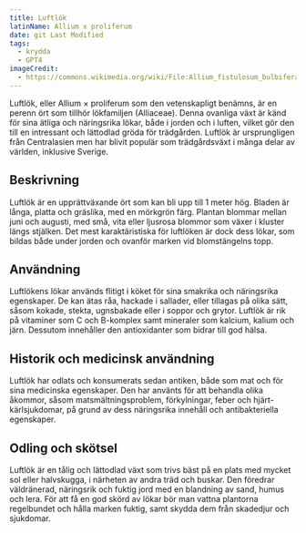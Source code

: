 ```yaml
---
title: Luftlök
latinName: Allium x proliferum
date: git Last Modified
tags:
  - krydda
  - GPT4
imageCredit:
  - https://commons.wikimedia.org/wiki/File:Allium_fistulosum_bulbifera1.jpg
---
```


Luftlök, eller Allium × proliferum som den vetenskapligt benämns, är en perenn ört som tillhör lökfamiljen (Alliaceae). Denna ovanliga växt är känd för sina ätliga och näringsrika lökar, både i jorden och i luften, vilket gör den till en intressant och lättodlad gröda för trädgården. Luftlök är ursprungligen från Centralasien men har blivit populär som trädgårdsväxt i många delar av världen, inklusive Sverige.

## Beskrivning

Luftlök är en upprättväxande ört som kan bli upp till 1 meter hög. Bladen är långa, platta och gräslika, med en mörkgrön färg. Plantan blommar mellan juni och augusti, med små, vita eller ljusrosa blommor som växer i kluster längs stjälken. Det mest karaktäristiska för luftlöken är dock dess lökar, som bildas både under jorden och ovanför marken vid blomstängelns topp.

## Användning

Luftlökens lökar används flitigt i köket för sina smakrika och näringsrika egenskaper. De kan ätas råa, hackade i sallader, eller tillagas på olika sätt, såsom kokade, stekta, ugnsbakade eller i soppor och grytor. Luftlök är rik på vitaminer som C och B-komplex samt mineraler som kalcium, kalium och järn. Dessutom innehåller den antioxidanter som bidrar till god hälsa.

## Historik och medicinsk användning

Luftlök har odlats och konsumerats sedan antiken, både som mat och för sina medicinska egenskaper. Den har använts för att behandla olika åkommor, såsom matsmältningsproblem, förkylningar, feber och hjärt-kärlsjukdomar, på grund av dess näringsrika innehåll och antibakteriella egenskaper.

## Odling och skötsel

Luftlök är en tålig och lättodlad växt som trivs bäst på en plats med mycket sol eller halvskugga, i närheten av andra träd och buskar. Den föredrar väldränerad, näringsrik och fuktig jord med en blandning av sand, humus och lera. För att få en god skörd av lökar bör man vattna plantorna regelbundet och hålla marken fuktig, samt skydda dem från skadedjur och sjukdomar.
